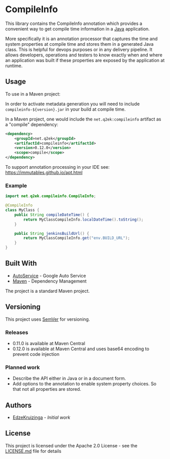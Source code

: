 # CompileInfo

This library contains the CompileInfo annotation which provides a convenient way to get compile time information in a [Java][java] application.

More specifically it is an annotation processor that captures the time and system properties at compile time and stores them in a generated Java class. This is helpful for devops purposes or in any delivery pipeline. It allows developers, operations and testers to know exactly when and where an application was built if these properties are exposed by the application at runtime.

## Usage

To use in a Maven project:

In order to activate metadata generation you will need to include 
`compileinfo-${version}.jar` in your build at compile time.

In a Maven project, one would include the `net.q2ek:compileinfo` artifact as a "compile" dependency:

```xml
<dependency>
	<groupId>net.q2ek</groupId>
	<artifactId>compileinfo</artifactId>
	<version>0.12.0</version>
	<scope>compile</scope>
</dependency>
```

To support annotation processing in your IDE see:
https://immutables.github.io/apt.html

### Example

```java
import net.q2ek.compileinfo.CompileInfo;

@CompileInfo
class MyClass {
	public String compileDateTime() {
		return MyClassCompileInfo.localDateTime().toString();
	}

	public String jenkinsBuildUrl() {
		return MyClassCompileInfo.get("env.BUILD_URL");
	}
}
```

## Built With

* [AutoService](https://github.com/google/auto/tree/master/service) - Google Auto Service
* [Maven](https://maven.apache.org/) - Dependency Management

The project is a standard Maven project.

## Versioning

This project uses [SemVer](http://semver.org/) for versioning.

### Releases

* 0.11.0 is available at Maven Central
* 0.12.0 is available at Maven Central and uses base64 encoding to prevent code injection

### Planned work

* Describe the API either in Java or in a document form.
* Add options to the annotation to enable system property choices. So that not all properties are stored.

## Authors

* [EdzeKruizinga](https://github.com/EdzeKruizinga) - *Initial work*

## License

This project is licensed under the Apache 2.0 License - see the [LICENSE.md](LICENSE.md) file for details

[java]: https://en.wikipedia.org/wiki/Java_(programming_language)
